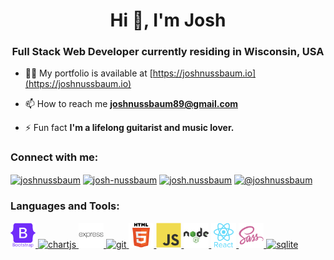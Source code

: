 <h1 align="center">Hi 👋, I'm Josh</h1>
<h3 align="center">Full Stack Web Developer currently residing in Wisconsin, USA</h3>

- 👨‍💻 My portfolio is available at [https://joshnussbaum.io](https://joshnussbaum.io)

- 📫 How to reach me **joshnussbaum89@gmail.com**

- ⚡ Fun fact **I'm a lifelong guitarist and music lover.**

<h3 align="left">Connect with me:</h3>
<p align="left">
<a href="https://twitter.com/joshnussbaum" target="blank"><img align="center" src="https://cdn.jsdelivr.net/npm/simple-icons@3.0.1/icons/twitter.svg" alt="joshnussbaum" height="30" width="40" /></a>
<a href="https://linkedin.com/in/josh-nussbaum" target="blank"><img align="center" src="https://cdn.jsdelivr.net/npm/simple-icons@3.0.1/icons/linkedin.svg" alt="josh-nussbaum" height="30" width="40" /></a>
<a href="https://instagram.com/josh.nussbaum" target="blank"><img align="center" src="https://cdn.jsdelivr.net/npm/simple-icons@3.0.1/icons/instagram.svg" alt="josh.nussbaum" height="30" width="40" /></a>
<a href="https://medium.com/@joshnussbaum" target="blank"><img align="center" src="https://cdn.jsdelivr.net/npm/simple-icons@3.0.1/icons/medium.svg" alt="@joshnussbaum" height="30" width="40" /></a>
</p>

<h3 align="left">Languages and Tools:</h3>
<p align="left"> <a href="https://getbootstrap.com" target="_blank"> <img src="https://raw.githubusercontent.com/devicons/devicon/master/icons/bootstrap/bootstrap-plain-wordmark.svg" alt="bootstrap" width="40" height="40"/> </a> <a href="https://www.chartjs.org" target="_blank"> <img src="https://www.chartjs.org/media/logo-title.svg" alt="chartjs" width="40" height="40"/> </a> <a href="https://expressjs.com" target="_blank"> <img src="https://raw.githubusercontent.com/devicons/devicon/master/icons/express/express-original-wordmark.svg" alt="express" width="40" height="40"/> </a> <a href="https://git-scm.com/" target="_blank"> <img src="https://www.vectorlogo.zone/logos/git-scm/git-scm-icon.svg" alt="git" width="40" height="40"/> </a> <a href="https://www.w3.org/html/" target="_blank"> <img src="https://raw.githubusercontent.com/devicons/devicon/master/icons/html5/html5-original-wordmark.svg" alt="html5" width="40" height="40"/> </a> <a href="https://developer.mozilla.org/en-US/docs/Web/JavaScript" target="_blank"> <img src="https://raw.githubusercontent.com/devicons/devicon/master/icons/javascript/javascript-original.svg" alt="javascript" width="40" height="40"/> </a> <a href="https://nodejs.org" target="_blank"> <img src="https://raw.githubusercontent.com/devicons/devicon/master/icons/nodejs/nodejs-original-wordmark.svg" alt="nodejs" width="40" height="40"/> </a> <a href="https://reactjs.org/" target="_blank"> <img src="https://raw.githubusercontent.com/devicons/devicon/master/icons/react/react-original-wordmark.svg" alt="react" width="40" height="40"/> </a> <a href="https://sass-lang.com" target="_blank"> <img src="https://raw.githubusercontent.com/devicons/devicon/master/icons/sass/sass-original.svg" alt="sass" width="40" height="40"/> </a> <a href="https://www.sqlite.org/" target="_blank"> <img src="https://www.vectorlogo.zone/logos/sqlite/sqlite-icon.svg" alt="sqlite" width="40" height="40"/> </a> </p>

